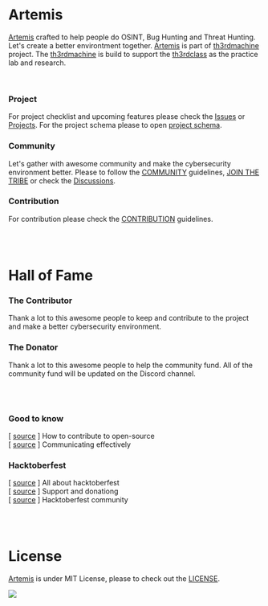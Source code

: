 # Artemis
[Artemis](https://github.com/th3rdctrl/artemis/) crafted to help people do OSINT, Bug Hunting and Threat Hunting. Let's create a better environtment together. [Artemis](https://github.com/th3rdctrl/artemis/) is part of [th3rdmachine]() project. The [th3rdmachine]() is build to support the [th3rdclass]() as the practice lab and research.

<br>

### Project
For project checklist and upcoming features please check the [Issues](https://github.com/th3rdctrl/artemis/issues) or [Projects](https://github.com/users/th3rdctrl/projects/2). For the project schema please to open [project schema](https://www.figma.com/file/9FsZrTAcMWivvh7jywqucz/artemis-schema?node-id=0%3A1).

### Community
Let's gather with awesome community and make the cybersecurity environment better. Please to follow the [COMMUNITY]() guidelines, [JOIN THE TRIBE](https://discord.gg/pqR37nCGgr) or check the [Discussions](https://github.com/th3rdctrl/artemis/discussions).

### Contribution
For contribution please check the [CONTRIBUTION](https://github.com/th3rdctrl/artemis/blob/production/CONTRIBUTION.md) guidelines.

<br>

<br>

# Hall of Fame
### The Contributor
Thank a lot to this awesome people to keep and contribute to the project and make a better cybersecurity environment.

### The Donator
Thank a lot to this awesome people to help the community fund. All of the community fund will be updated on the Discord channel.

<br>

<br>

### Good to know
[ [source](https://opensource.guide/how-to-contribute) ] How to contribute to open-source <br>
[ [source](https://opensource.guide/how-to-contribute/#communicating-effectively) ] Communicating effectively <br>

### Hacktoberfest
[ [source](https://hacktoberfest.com/about/) ] All about hacktoberfest <br>
[ [source](https://hacktoberfest.com/dnate/) ] Support and donationg <br>
[ [source](https://discord.gg/hacktoberfest) ] Hacktoberfest community <br>

<br>

<br>

# License
[Artemis](https://github.com/th3rdctrl/artemis/) is under MIT License, please to check out the [LICENSE](https://github.com/th3rdctrl/artemis/blob/development/LICENSE).

![](https://cdn.jsdelivr.net/gh/th3rdctrl/CDN/img/artemis-license.png)
